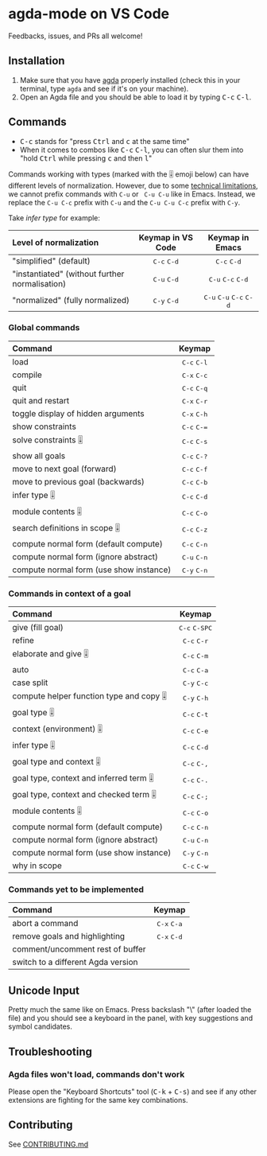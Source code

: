 # agda-mode on VS Code

Feedbacks, issues, and PRs all welcome!

## Installation

1. Make sure that you have [agda](https://agda.readthedocs.io/en/latest/getting-started/installation.html) properly installed (check this in your terminal, type `agda` and see if it's on your machine).
2. Open an Agda file and you should be able to load it by typing <kbd>C-c</kbd> <kbd>C-l</kbd>.
<!-- 
## TODO & Known Issues

- [ ] Atomic task scheduler (abort/undo/redo)
- [ ] Goals/Warnings/Errors display overhaul
- [ ] Themeable syntax highlighting
- [ ] Settings and whatnot
- [ ] [Unicode input not working in the input prompt](https://github.com/banacorn/agda-mode-vscode/issues/2) -->

## Commands

* <kbd>C-c</kbd> stands for "press <kbd>Ctrl</kbd> and <kbd>c</kbd> at the same time"
* When it comes to combos like <kbd>C-c</kbd> <kbd>C-l</kbd>, you can often slur
them into "hold <kbd>Ctrl</kbd> while pressing <kbd>c</kbd> and then <kbd>l</kbd>"

Commands working with types (marked with the 🎚 emoji below) can have different levels of normalization. However, due to some [technical limitations](https://github.com/microsoft/vscode/issues/6966), we cannot prefix commands with `C-u` or ` C-u C-u` like in Emacs. Instead, we replace the `C-u C-c` prefix with `C-u` and the `C-u C-u C-c` prefix with `C-y`.

Take *infer type* for example:

| Level of normalization                            | Keymap in VS Code               | Keymap in Emacs |
|:--------------------------------------------------|:-------------------------------:|:-------------------------------:|
| "simplified"   (default)                          | <kbd>C-c</kbd> <kbd>C-d</kbd>   | <kbd>C-c</kbd> <kbd>C-d</kbd>   |
| "instantiated" (without further normalisation)    | <kbd>C-u</kbd> <kbd>C-d</kbd>   | <kbd>C-u</kbd> <kbd>C-c</kbd> <kbd>C-d</kbd>   |
| "normalized"   (fully normalized)                 | <kbd>C-y</kbd> <kbd>C-d</kbd>   | <kbd>C-u</kbd> <kbd>C-u</kbd> <kbd>C-c</kbd>  <kbd>C-d</kbd>   |

### Global commands

| Command                                 | Keymap                          |
|:----------------------------------------|:-------------------------------:|
| load                                    | <kbd>C-c</kbd> <kbd>C-l</kbd>   |
| compile                                 | <kbd>C-x</kbd> <kbd>C-c</kbd>   |
| quit                                    | <kbd>C-c</kbd> <kbd>C-q</kbd>   |
| quit and restart                        | <kbd>C-x</kbd> <kbd>C-r</kbd>   |
| toggle display of hidden arguments      | <kbd>C-x</kbd> <kbd>C-h</kbd>   |
| show constraints                        | <kbd>C-c</kbd> <kbd>C-=</kbd>   |
| solve constraints 🎚                    | <kbd>C-c</kbd> <kbd>C-s</kbd>   |
| show all goals                          | <kbd>C-c</kbd> <kbd>C-?</kbd>   |
| move to next goal (forward)             | <kbd>C-c</kbd> <kbd>C-f</kbd>   |
| move to previous goal (backwards)       | <kbd>C-c</kbd> <kbd>C-b</kbd>   |
| infer type 🎚                           | <kbd>C-c</kbd> <kbd>C-d</kbd>   |
| module contents 🎚                      | <kbd>C-c</kbd> <kbd>C-o</kbd>   |
| search definitions in scope 🎚          | <kbd>C-c</kbd> <kbd>C-z</kbd>   |
| compute normal form (default compute)   | <kbd>C-c</kbd> <kbd>C-n</kbd>   |
| compute normal form (ignore abstract)   | <kbd>C-u</kbd> <kbd>C-n</kbd>   |
| compute normal form (use show instance) | <kbd>C-y</kbd> <kbd>C-n</kbd>   |

### Commands in context of a goal

| Command                                 | Keymap                          |
|:----------------------------------------|:-------------------------------:|
| give (fill goal)                        | <kbd>C-c</kbd> <kbd>C-SPC</kbd> |
| refine                                  | <kbd>C-c</kbd> <kbd>C-r</kbd>   |
| elaborate and give 🎚                   | <kbd>C-c</kbd> <kbd>C-m</kbd>   |
| auto                                    | <kbd>C-c</kbd> <kbd>C-a</kbd>   |
| case split                              | <kbd>C-y</kbd> <kbd>C-c</kbd>   |
| compute helper function type and copy 🎚| <kbd>C-y</kbd> <kbd>C-h</kbd>   |
| goal type 🎚                            | <kbd>C-c</kbd> <kbd>C-t</kbd>   |
| context (environment) 🎚                | <kbd>C-c</kbd> <kbd>C-e</kbd>   |
| infer type 🎚                           | <kbd>C-c</kbd> <kbd>C-d</kbd>   |
| goal type and context 🎚                | <kbd>C-c</kbd> <kbd>C-,</kbd>   |
| goal type, context and inferred term 🎚 | <kbd>C-c</kbd> <kbd>C-.</kbd>   |
| goal type, context and checked term  🎚 | <kbd>C-c</kbd> <kbd>C-;</kbd>   |
| module contents 🎚                      | <kbd>C-c</kbd> <kbd>C-o</kbd>   |
| compute normal form (default compute)   | <kbd>C-c</kbd> <kbd>C-n</kbd>   |
| compute normal form (ignore abstract)   | <kbd>C-u</kbd> <kbd>C-n</kbd>   |
| compute normal form (use show instance) | <kbd>C-y</kbd> <kbd>C-n</kbd>   |
| why in scope                            | <kbd>C-c</kbd> <kbd>C-w</kbd>   |

### Commands yet to be implemented

| Command                                 | Keymap                          |
|:----------------------------------------|:-------------------------------:|
| abort a command                         | <kbd>C-x</kbd> <kbd>C-a</kbd>   |
| remove goals and highlighting           | <kbd>C-x</kbd> <kbd>C-d</kbd>   |
| comment/uncomment rest of buffer        |                                 |
| switch to a different Agda version      |                                 |


## Unicode Input

Pretty much the same like on Emacs. 
Press backslash "\\" (after loaded the file) and you should see a keyboard in the panel, with key suggestions and symbol candidates.

## Troubleshooting

### Agda files won't load, commands don't work

Please open the "Keyboard Shortcuts" tool (<kbd>C-k</kbd> + <kbd>C-s</kbd>) and see if any other extensions are fighting for the same key combinations. 

## Contributing

See [CONTRIBUTING.md](CONTRIBUTING.md)
